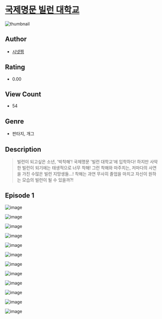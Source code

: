 # [국제명문 빌런 대학교](https://comic.naver.com/challenge/list?titleId=810484)
![thumbnail](https://image-comic.pstatic.net/user_contents_data/challenge_comic/2023/05/23/upload_3617014354331187509_480x623.jpeg)

## Author
- [시넷찡](https://comic.naver.com/artistTitle?id=366925)

## Rating
- 0.00

## View Count
- 54

## Genre
- 판타지, 개그

## Description
> 빌런이 되고싶은 소년, '박착해'! 국제명문 '빌런 대학교'에 입학하다! 하지만 사악한 빌런이 되기에는 태생적으로 너무 착해! 그런 착해와 마주치는, 저마다의 사연을 가진 수많은 빌런 지망생들...! 착해는 과연 무사히 졸업을 마치고 자신이 원하는 모습의 빌런이 될 수 있을까?!


## Episode 1
![image](https://image-comic.pstatic.net/user_contents_data/challenge_comic/2023/05/24/366925/upload_3833179225064617571.jpeg)

![image](https://image-comic.pstatic.net/user_contents_data/challenge_comic/2023/05/24/366925/upload_7363773945204453990.jpeg)

![image](https://image-comic.pstatic.net/user_contents_data/challenge_comic/2023/05/24/366925/upload_7076670349495001912.jpeg)

![image](https://image-comic.pstatic.net/user_contents_data/challenge_comic/2023/05/24/366925/upload_3977019745700556849.jpeg)

![image](https://image-comic.pstatic.net/user_contents_data/challenge_comic/2023/05/24/366925/upload_4134921496050219105.jpeg)

![image](https://image-comic.pstatic.net/user_contents_data/challenge_comic/2023/05/24/366925/upload_3977300134050817633.jpeg)

![image](https://image-comic.pstatic.net/user_contents_data/challenge_comic/2023/05/24/366925/upload_4049923976613738809.jpeg)

![image](https://image-comic.pstatic.net/user_contents_data/challenge_comic/2023/05/24/366925/upload_7148678464671409206.jpeg)

![image](https://image-comic.pstatic.net/user_contents_data/challenge_comic/2023/05/24/366925/upload_7364853467232876385.jpeg)

![image](https://image-comic.pstatic.net/user_contents_data/challenge_comic/2023/05/24/366925/upload_3834875793783349862.jpeg)

![image](https://image-comic.pstatic.net/user_contents_data/challenge_comic/2023/05/24/366925/upload_3618472311712671282.jpeg)

![image](https://image-comic.pstatic.net/user_contents_data/challenge_comic/2023/05/24/366925/upload_3775530722318836067.jpeg)
